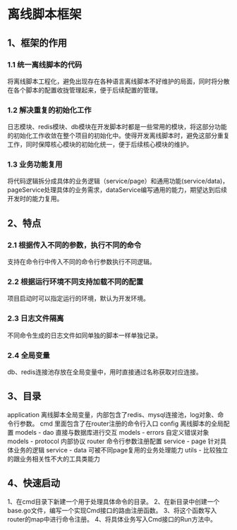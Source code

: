 # 离线脚本框架
## 1、框架的作用
### 1.1 统一离线脚本的代码
将离线脚本工程化，避免出现存在各种语言离线脚本不好维护的局面，同时将分散在各个脚本的配置收拢管理起来，便于后续配置的管理。
### 1.2 解决重复的初始化工作
日志模块、redis模块、db模块在开发脚本时都是一些常用的模块，将这部分功能的初始化工作收敛在整个项目的初始化中。使得开发离线脚本时，避免这部分重复工作，同时保障核心模块的初始化统一，便于后续核心模块的维护。
### 1.3 业务功能复用
将代码逻辑拆分成具体的业务逻辑（service/page）和通用功能(service/data)，pageService处理具体的业务需求，dataService编写通用的能力，期望达到后续开发时的能力复用。

## 2、特点
### 2.1 根据传入不同的参数，执行不同的命令
支持在命令行中传入不同的命令行参数执行不同逻辑。
### 2.2 根据运行环境不同支持加载不同的配置
项目启动时可以指定运行的环境，默认为开发环境。
### 2.3 日志文件隔离
不同命令生成的日志文件如同单独的脚本一样单独记录。
### 2.4 全局变量
db、redis连接池存放在全局变量中，用时直接通过名称获取对应连接。

## 3、目录
application 离线脚本全局变量，内部包含了redis、mysql连接池，log对象、命令行参数。
cmd 里面包含了在router注册的命令行入口
config 离线脚本的全局配置
models - dao 直接与数据库进行交互
models - errors 自定义错误对象
models - protocol 内部协议
router 命令行参数注册配置
service - page 针对具体业务的逻辑
service - data 可被不同page复用的业务处理能力
utils - 比较独立的跟业务相关性不大的工具类能力

## 4、快速启动
1、在cmd目录下新建一个用于处理具体命令的目录。
2、在新目录中创建一个base.go文件，编写一个实现Cmd接口的路由注册函数。
3、将这个函数写入router的map中进行命令注册。
4、将具体业务写入Cmd接口的Run方法中。